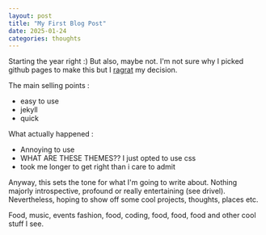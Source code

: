```yaml
---
layout: post
title: "My First Blog Post"
date: 2025-01-24
categories: thoughts
---
```


Starting the year right :) But also, maybe not. I'm not sure why I picked github pages to make this but I [ragrat](https://www.google.com/url?sa=i&url=https%3A%2F%2Fagitator.thedonorvoice.com%2Fno-ragrets%2F&psig=AOvVaw11BEVxBKgHCOEKBRkqVJWt&ust=1737836175302000&source=images&cd=vfe&opi=89978449&ved=0CBEQjRxqFwoTCPjsp7GWj4sDFQAAAAAdAAAAABAS) my decision. 

The main selling points :
- easy to use
- jekyll
- quick

What actually happened :
- Annoying to use
- WHAT ARE THESE THEMES?? I just opted to use css
- took me longer to get right than i care to admit

Anyway, this sets the tone for what I'm going to write about. Nothing majorly introspective, profound or really entertaining (see drivel). Nevertheless, hoping to show off some cool projects, thoughts, places etc. 

Food, music, events fashion, food, coding, food, food, food and other cool stuff I see. 
